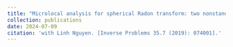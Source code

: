 ```yaml
---
title: "Microlocal analysis for spherical Radon transform: two nonstandard problems"
collection: publications
date: 2024-07-09
citation: 'with Linh Nguyen. [Inverse Problems 35.7 (2019): 074001].'
---
```

